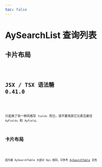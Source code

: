 ```yaml
---
toc: false
---
```


# AySearchList 查询列表

## 卡片布局

<code src="./AySearchListDemo">

## JSX / TSX 语法糖 <Badge>0.41.0</Badge>

<code src="./AySearchListDemoTsx">

只是换了另一种风格写 `fields` 而已，请不要用其它元素包裹住 `AyFields` 和 `AyField`。

## 卡片布局

<code src="./AySearchListCardDemo">

因为跟 AySearchTable 大部分 Api 相同，可参考 [AySearchTable](../table#参数) 文档
